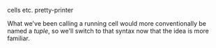 cells etc.
pretty-printer

What we've been calling a running cell would more conventionally be named a _tuple_, so we'll switch to that syntax now that the idea is more familiar.
